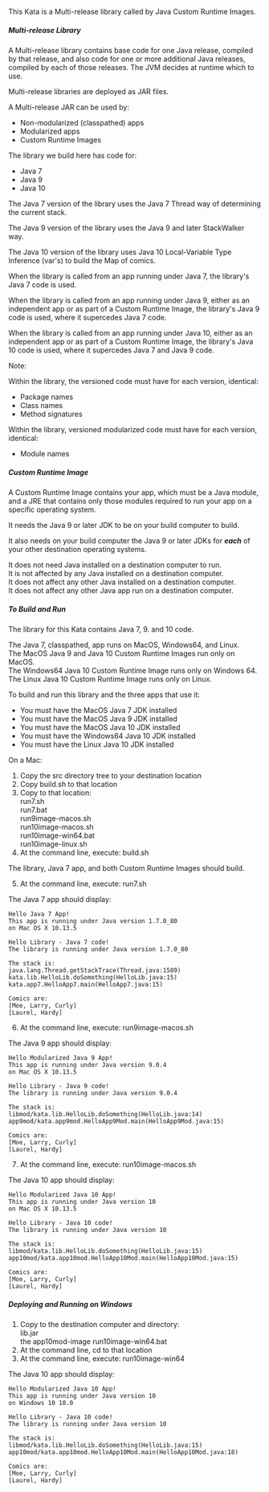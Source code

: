 This Kata is a Multi-release library called by Java Custom Runtime Images. 

##### Multi-release Library

A Multi-release library contains base code for one Java release, compiled by that release,
and also code for one or more additional Java releases, compiled by each of those releases. 
The JVM decides at runtime which to use.  

Multi-release libraries are deployed as JAR files.

A Multi-release JAR can be used by:

- Non-modularized (classpathed) apps
- Modularized apps
- Custom Runtime Images

The library we build here has code for:

- Java 7
- Java 9
- Java 10

The Java 7 version of the library uses the Java 7 Thread way of determining the current stack.  

The Java 9 version of the library uses the Java 9 and later StackWalker way.  

The Java 10 version of the library uses Java 10 Local-Variable Type Inference (var's) 
to build the Map of comics.

When the library is called from an app running under Java 7, 
the library's Java 7 code is used.  

When the library is called from an app running under Java 9, 
either as an independent app or as part of a Custom Runtime Image,
the library's Java 9 code is used, where it supercedes Java 7 code.

When the library is called from an app running under Java 10, 
either as an independent app or as part of a Custom Runtime Image,
the library's Java 10 code is used, where it supercedes Java 7 and Java 9 code.

Note:

Within the library, the versioned code must have for each version, identical:

- Package names
- Class names
- Method signatures

Within the library, versioned modularized code must have for each version, identical:
- Module names

##### Custom Runtime Image

A Custom Runtime Image contains your app, which must be a Java module, 
and a JRE that contains only those modules required to run your app on a specific operating system.

It needs the Java 9 or later JDK to be on your build computer to build.  

It also needs on your build computer the Java 9 or later JDKs 
for ***each*** of your other destination operating systems.

It does not need Java installed on a destination computer to run.  
It is not affected by any Java installed on a destination computer.  
It does not affect any other Java installed on a destination computer.  
It does not affect any other Java app run on a destination computer.

##### To Build and Run

The library for this Kata contains Java 7, 9. and 10 code.

The Java 7, classpathed, app runs on MacOS, Windows64, and Linux.  
The MacOS Java 9 and Java 10 Custom Runtime Images run only on MacOS.  
The Windows64 Java 10 Custom Runtime Image runs only on Windows 64.  
The Linux Java 10 Custom Runtime Image runs only on Linux.

To build and run this library and the three apps that use it:

- You must have the MacOS Java 7 JDK installed
- You must have the MacOS Java 9 JDK installed
- You must have the MacOS Java 10 JDK installed
- You must have the Windows64 Java 10 JDK installed
- You must have the Linux Java 10 JDK installed

On a Mac:
1. Copy the src directory tree to your destination location
2. Copy build.sh to that location
3. Copy to that location:   
    run7.sh  
    run7.bat  
    run9image-macos.sh  
    run10image-macos.sh  
    run10image-win64.bat  
    run10image-linux.sh
4. At the command line, execute: build.sh

The library, Java 7 app, and both Custom Runtime Images should build.

5. At the command line, execute: run7.sh

The Java 7 app should display:  
````
Hello Java 7 App!  
This app is running under Java version 1.7.0_80  
on Mac OS X 10.13.5

Hello Library - Java 7 code!  
The library is running under Java version 1.7.0_80  

The stack is:  
java.lang.Thread.getStackTrace(Thread.java:1589)  
kata.lib.HelloLib.doSomething(HelloLib.java:15)  
kata.app7.HelloApp7.main(HelloApp7.java:15)

Comics are:  
[Moe, Larry, Curly]  
[Laurel, Hardy]
````
6. At the command line, execute: run9image-macos.sh

The Java 9 app should display:

````
Hello Modularized Java 9 App!  
This app is running under Java version 9.0.4  
on Mac OS X 10.13.5

Hello Library - Java 9 code!  
The library is running under Java version 9.0.4

The stack is:  
libmod/kata.lib.HelloLib.doSomething(HelloLib.java:14)  
app9mod/kata.app9mod.HelloApp9Mod.main(HelloApp9Mod.java:15)

Comics are:  
[Moe, Larry, Curly]  
[Laurel, Hardy]
````

7. At the command line, execute: run10image-macos.sh

The Java 10 app should display:
````
Hello Modularized Java 10 App!  
This app is running under Java version 10  
on Mac OS X 10.13.5

Hello Library - Java 10 code!  
The library is running under Java version 10

The stack is:  
libmod/kata.lib.HelloLib.doSomething(HelloLib.java:15)  
app10mod/kata.app10mod.HelloApp10Mod.main(HelloApp10Mod.java:15)

Comics are:  
[Moe, Larry, Curly]  
[Laurel, Hardy]
````
##### Deploying and Running on Windows

1. Copy to the destination computer and directory:  
    lib.jar  
    the app10mod-image
    run10image-win64.bat
2. At the command line, cd to that location
3. At the command line, execute: run10image-win64

The Java 10 app should display:

````
Hello Modularized Java 10 App!
This app is running under Java version 10
on Windows 10 10.0

Hello Library - Java 10 code!
The library is running under Java version 10

The stack is:
libmod/kata.lib.HelloLib.doSomething(HelloLib.java:15)
app10mod/kata.app10mod.HelloApp10Mod.main(HelloApp10Mod.java:18)

Comics are:
[Moe, Larry, Curly]
[Laurel, Hardy]
````
